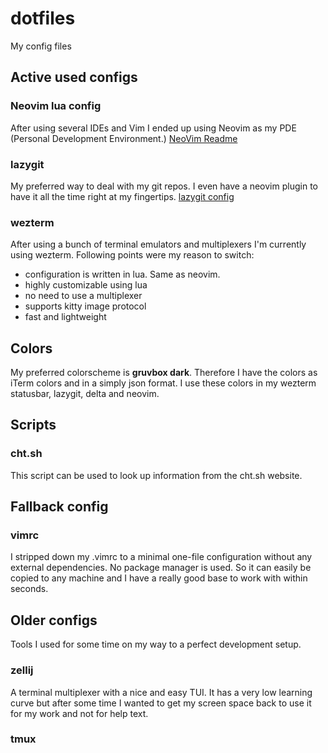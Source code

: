 # dotfiles
My config files

## Active used configs

### Neovim lua config
After using several IDEs and Vim I ended up using Neovim as my PDE (Personal Development Environment.)
[NeoVim Readme](/.config/nvim/README.md)

### lazygit
My preferred way to deal with my git repos. I even have a neovim plugin to have it all the time right at my
fingertips.
[lazygit config](./lazygit)

### wezterm
After using a bunch of terminal emulators and multiplexers I'm currently using wezterm.
Following points were my reason to switch:
 - configuration is written in lua. Same as neovim.
 - highly customizable using lua
 - no need to use a multiplexer
 - supports kitty image protocol
 - fast and lightweight

## Colors

My preferred colorscheme is **gruvbox dark**. Therefore I have the colors as iTerm colors and in a simply json format.
I use these colors in my wezterm statusbar, lazygit, delta and neovim.

## Scripts

### cht.sh

This script can be used to look up information from the cht.sh website.

## Fallback config

### vimrc
I stripped down my .vimrc to a minimal one-file configuration without any external
dependencies. No package manager is used. So it can easily be copied to any
machine and I have a really good base to work with within seconds.


## Older configs

Tools I used for some time on my way to a perfect development setup.

### zellij
A terminal multiplexer with a nice and easy TUI. It has a very low learning curve but after some time I wanted to get
my screen space back to use it for my work and not for help text.

### tmux


